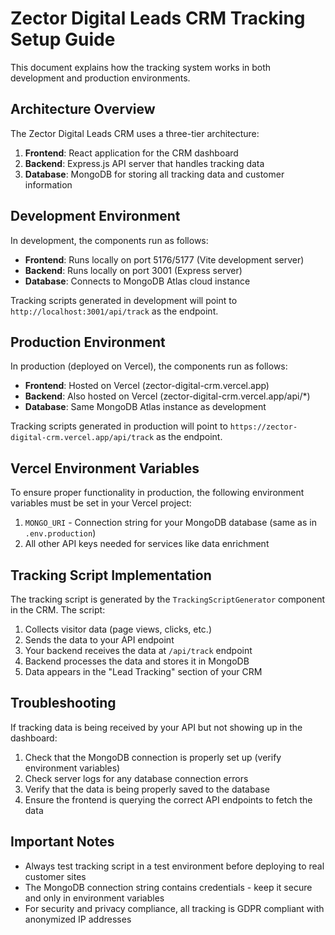 # Zector Digital Leads CRM Tracking Setup Guide

This document explains how the tracking system works in both development and production environments.

## Architecture Overview

The Zector Digital Leads CRM uses a three-tier architecture:

1. **Frontend**: React application for the CRM dashboard
2. **Backend**: Express.js API server that handles tracking data
3. **Database**: MongoDB for storing all tracking data and customer information

## Development Environment

In development, the components run as follows:

- **Frontend**: Runs locally on port 5176/5177 (Vite development server)
- **Backend**: Runs locally on port 3001 (Express server)
- **Database**: Connects to MongoDB Atlas cloud instance 

Tracking scripts generated in development will point to `http://localhost:3001/api/track` as the endpoint.

## Production Environment

In production (deployed on Vercel), the components run as follows:

- **Frontend**: Hosted on Vercel (zector-digital-crm.vercel.app)
- **Backend**: Also hosted on Vercel (zector-digital-crm.vercel.app/api/*)
- **Database**: Same MongoDB Atlas instance as development

Tracking scripts generated in production will point to `https://zector-digital-crm.vercel.app/api/track` as the endpoint.

## Vercel Environment Variables

To ensure proper functionality in production, the following environment variables must be set in your Vercel project:

1. `MONGO_URI` - Connection string for your MongoDB database (same as in `.env.production`)
2. All other API keys needed for services like data enrichment

## Tracking Script Implementation

The tracking script is generated by the `TrackingScriptGenerator` component in the CRM. The script:

1. Collects visitor data (page views, clicks, etc.)
2. Sends the data to your API endpoint
3. Your backend receives the data at `/api/track` endpoint
4. Backend processes the data and stores it in MongoDB
5. Data appears in the "Lead Tracking" section of your CRM

## Troubleshooting

If tracking data is being received by your API but not showing up in the dashboard:

1. Check that the MongoDB connection is properly set up (verify environment variables)
2. Check server logs for any database connection errors
3. Verify that the data is being properly saved to the database
4. Ensure the frontend is querying the correct API endpoints to fetch the data

## Important Notes

- Always test tracking script in a test environment before deploying to real customer sites
- The MongoDB connection string contains credentials - keep it secure and only in environment variables
- For security and privacy compliance, all tracking is GDPR compliant with anonymized IP addresses
